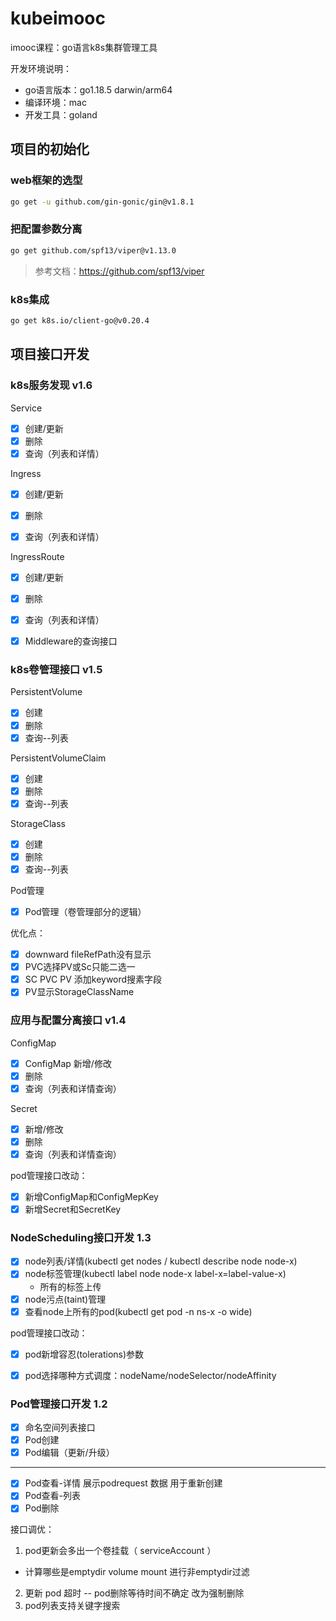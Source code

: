 # kubeimooc

imooc课程：go语言k8s集群管理工具

开发环境说明：
- go语言版本：go1.18.5 darwin/arm64
- 编译环境：mac
- 开发工具：goland

## 项目的初始化

### web框架的选型
```bash
go get -u github.com/gin-gonic/gin@v1.8.1
```

### 把配置参数分离

```bash
go get github.com/spf13/viper@v1.13.0
```

> 参考文档：https://github.com/spf13/viper

### k8s集成

```bash
go get k8s.io/client-go@v0.20.4
```

## 项目接口开发

### k8s服务发现 v1.6

Service
- [x] 创建/更新
- [x] 删除
- [x] 查询（列表和详情）

Ingress
- [x] 创建/更新
- [x] 删除
- [x] 查询（列表和详情）


IngressRoute
- [x] 创建/更新
- [x] 删除
- [x] 查询（列表和详情） 
- [x] Middleware的查询接口


### k8s卷管理接口 v1.5

PersistentVolume
- [x] 创建
- [x] 删除
- [X] 查询--列表

PersistentVolumeClaim
- [x] 创建
- [x] 删除
- [x] 查询--列表

StorageClass
- [x] 创建
- [x] 删除
- [x] 查询--列表

Pod管理
- [x] Pod管理（卷管理部分的逻辑）

优化点：
- [x] downward fileRefPath没有显示
- [x] PVC选择PV或Sc只能二选一
- [x] SC PVC PV 添加keyword搜素字段
- [x] PV显示StorageClassName

### 应用与配置分离接口 v1.4

ConfigMap
- [x] ConfigMap 新增/修改
- [x] 删除
- [x] 查询（列表和详情查询） 

Secret
- [x] 新增/修改
- [x] 删除
- [x] 查询（列表和详情查询）

pod管理接口改动：
- [x] 新增ConfigMap和ConfigMepKey
- [x] 新增Secret和SecretKey

### NodeScheduling接口开发 1.3
- [x] node列表/详情(kubectl get nodes / kubectl describe node node-x)
- [x] node标签管理(kubectl label node node-x label-x=label-value-x)
    - 所有的标签上传
- [x] node污点(taint)管理
- [x] 查看node上所有的pod(kubectl get pod -n ns-x -o wide)

pod管理接口改动：
- [x] pod新增容忍(tolerations)参数
- [x] pod选择哪种方式调度：nodeName/nodeSelector/nodeAffinity


### Pod管理接口开发 1.2
- [x] 命名空间列表接口
- [x] Pod创建
- [x] Pod编辑（更新/升级）
---
- [x] Pod查看-详情
    展示podrequest 数据 用于重新创建
- [x] Pod查看-列表
- [x] Pod删除

接口调优：
1. pod更新会多出一个卷挂载（ serviceAccount ）
- 计算哪些是emptydir volume mount 进行非emptydir过滤
2. 更新 pod 超时 -- pod删除等待时间不确定 改为强制删除
3. pod列表支持关键字搜索
